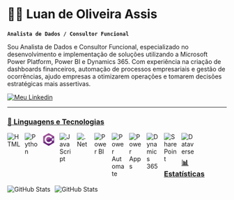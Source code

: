 # 👨‍💻 Luan de Oliveira Assis
**`Analista de Dados / Consultor Funcional `**

Sou Analista de Dados e Consultor Funcional, especializado no desenvolvimento e implementação de soluções utilizando a Microsoft Power Platform, Power BI e Dynamics 365. Com experiência na criação de dashboards financeiros, automação de processos empresariais e gestão de ocorrências, ajudo empresas a otimizarem operações e tomarem decisões estratégicas mais assertivas.

<p align="left">
    <a href="https://www.linkedin.com/in/luan-de-oliveira-assis/">
        <img 
            alt="Meu Linkedin" 
            title="Veja meu Linkedin"
            width="30"  
            src="https://cdn.jsdelivr.net/gh/devicons/devicon@latest/icons/linkedin/linkedin-original.svg"
        />
    
---

### 🤖 Linguagens e Tecnologias

<img 
    align="left" 
    alt="HTML"
    title="HTML" 
    width="30px" 
    style="padding-right: 10px;" 
    src="https://cdn.jsdelivr.net/gh/devicons/devicon@latest/icons/html5/html5-original.svg" 
/><img 
    align="left" 
    alt="Python" 
    title="Python"
    width="30px" 
    style="padding-right: 10px;" 
    src="https://cdn.jsdelivr.net/gh/devicons/devicon@latest/icons/python/python-original.svg" 
/>
<img 
    align="left" 
    alt="C#" 
    title="C#"
    width="30px" 
    style="padding-right: 10px;" 
    src=https://raw.githubusercontent.com/devicons/devicon/master/icons/csharp/csharp-original.svg
/>
<img 
    align="left" 
    alt="JavaScript" 
    title="JavaScript"
    width="30px" 
    style="padding-right: 10px;" 
    src="https://cdn.jsdelivr.net/gh/devicons/devicon@latest/icons/javascript/javascript-original.svg" 
/>
<img 
    align="left" 
    alt=".Net" 
    title=".Net"
    width="30px" 
    style="padding-right: 10px;" 
    src="https://cdn.jsdelivr.net/gh/devicons/devicon@latest/icons/dotnetcore/dotnetcore-original.svg" 
    />
<img 
    align="left" 
    alt="Power BI" 
    title="Power BI"
    width="30px" 
    style="padding-right: 10px;" 
    src="https://img.icons8.com/?size=100&id=Ny0t2MYrJ70p&format=png&color=000000" 
    />
<img 
    align="left" 
    alt="Power Automate" 
    title="Power Automate"
    width="30px" 
    style="padding-right: 10px;" 
    src="https://img.icons8.com/?size=100&id=kTTt25v6Drpd&format=png&color=0000000" 
    />
<img 
    align="left" 
    alt="Power Apps" 
    title="Power Apps"
    width="30px" 
    style="padding-right: 10px;" 
    src="https://img.icons8.com/?size=100&id=OU2ddOKw840K&format=png&color=000000" 
    />
<img 
    align="left" 
    alt="Dynamics 365" 
    title="Dynamics 365"
    width="30px" 
    style="padding-right: 10px;" 
    src="https://img.icons8.com/?size=100&id=YmsY6xkp6wCZ&format=png&color=000000" 
    />
<img 
    align="left" 
    alt="SharePoint" 
    title="SharePoint"
    width="30px" 
    style="padding-right: 10px;" 
    src="https://img.icons8.com/?size=100&id=bVAf0kiXtJhO&format=png&color=000000" 
    />
<img 
    align="left" 
    alt="Dataverse" 
    title="Dataverse"
    width="30px" 
    style="padding-right: 10px;" 
    src="https://www.pngall.com/wp-content/uploads/17/Dataverse-Logo-Digital-Emblem-PNG.png" 
    />
          
<br/>
<br/>

### 📊 Estatísticas

<p>
  <img 
    align="left" 
    alt="GitHub Stats" 
    height="200" 
    style="padding-right: 10px;" 
    src="https://github-readme-stats.vercel.app/api?username=LuandeOliveiraAssis&show_icons=true&theme=tokyonight&include_all_commits=true&locale=pt-br" 
  />

<img 
      align="left" 
      alt="GitHub Stats" 
      height="200" 
      src="https://github-readme-stats.vercel.app/api/top-langs/?username=LuandeOliveiraAssis&theme=tokyonight&layout=compact&custom_title=Tecnologias&langs_count=9" 
  />

</p>
